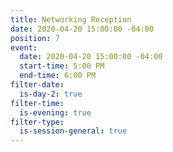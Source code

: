 ```yaml
---
title: Networking Reception
date: 2020-04-20 15:00:00 -04:00
position: 7
event:
  date: 2020-04-20 15:00:00 -04:00
  start-time: 5:00 PM
  end-time: 6:00 PM
filter-date:
  is-day-2: true
filter-time:
  is-evening: true
filter-type:
  is-session-general: true
---
```


